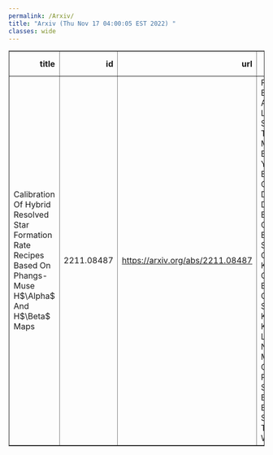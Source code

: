 ```yaml
---
permalink: /Arxiv/
title: "Arxiv (Thu Nov 17 04:00:05 EST 2022) "
classes: wide
---
```

<table border="1" class="dataframe">
  <thead>
    <tr style="text-align: right;">
      <th>title</th>
      <th>id</th>
      <th>url</th>
      <th>authors</th>
      <th>Local Authors</th>
    </tr>
  </thead>
  <tbody>
    <tr>
      <td>Calibration Of Hybrid Resolved Star Formation Rate Recipes Based On   Phangs-Muse H$\Alpha$ And H$\Beta$ Maps</td>
      <td>2211.08487</td>
      <td><a href="https://arxiv.org/abs/2211.08487" target="_blank">https://arxiv.org/abs/2211.08487</a></td>
      <td>Francesco Belfiore, Adam K. Leroy, Jiayi Sun, Ashley T. Barnes, Médéric Boquien, Yixian Cao, Enrico Congiu, Daniel A. Dale, Oleg V. Egorov, Cosima Eibensteiner, Simon C. O. Glover, Kathryn Grasha, Brent Groves, Ralf S. Klessen, Kathryn Kreckel, Lukas Neumann, Miguel Querejeta, Patricia Sanchez-Blazquez, Eva Schinnerer, Thomas G. Williams</td>
      <td>Adam Leroy</td>
    </tr>
  </tbody>
</table>